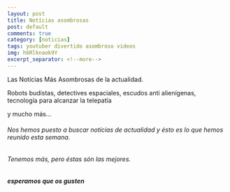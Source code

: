 ```yaml
---
layout: post
title: Notícias asombrosas
post: default
comments: true
category: [noticias]
tags: youtuber divertido asombroso videos
img: h6Rlknaok9Y
excerpt_separator: <!--more-->
---
```


Las Notícias Más Asombrosas de la actualidad.

Robots budístas, detectives espaciales, escudos anti alienígenas, tecnología para alcanzar la telepatía

y mucho más...


<!--more-->


###### Nos hemos puesto a buscar notícias de actualidad y ésto es lo que hemos reunido esta semana.

###### Tenemos más, pero éstas són las mejores.

##### esperamos que os gusten